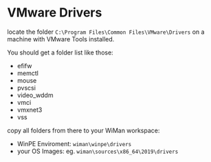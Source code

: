 #  VMware Drivers

locate the folder `C:\Program Files\Common Files\VMware\Drivers` on a machine with VMware Tools installed.

You should get a folder list like those:
- efifw
- memctl
- mouse
- pvscsi
- video_wddm
- vmci
- vmxnet3
- vss

copy all folders from there to your WiMan workspace:
- WinPE Enviroment: `wiman\winpe\drivers`
- your OS Images: eg. `wiman\sources\x86_64\2019\drivers`
